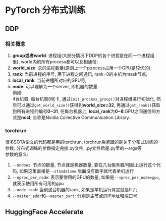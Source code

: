 # PyTorch 分布式训练

## DDP

### 相关概念  
1. **group或者world**: 进程组(大部分情况下DDP的各个进程是在同一个进程组里), world内的所有process都可以互相通信;  
2. **world_size**: 总的进程数量(原则上一个p;rocess占用一个GPU是较优的);  
3. **rank**: 当前进程的序号, 用于进程之间通讯, rank=0的主机为mask节点;  
4. **local_rank**: 当前进程所对应的GPU号;  
5. **node**: 可以理解为一个server, 即机器的数量.  
例如:  
4台机器, 每台机器8张卡, 通过`init_process_group()`对进程组进行初始化, 然后可以通过`get_world_size()`获得到**world_size=32**, 再通过`get_rank()`获取到所有进程的编号**0~31**, 在每台机器上, **local_rank**为**0~8**.GPU之间通信的方式是**nccl**, 全称是Nvidia Collective Communication Library.  

### torchrun
很多SOTA论文的代码都是用的torchrun, torchrun后紧跟的是关于分布式训练的参数, 分布式训练的参数指定完接.py文件, .py文件后是.py里的--args等  
参数的意义:  
1. `--nndoes`: 节点的数量, 节点就是机器数量, 要在几台服务器/电脑上运行这个代码, 如果这里直接是`--standalone` 后面没有数字就代表单机运行  
2. `--nproc_per_node`: 表示要使用的GPU的数量, 如果是`--nproc_per_node=gpu`, 就表示使用所有可用的gpu  
3. `--node_rank`: 当前这台机器的rank, 如果是单机运行肯定就是0了;  
4. `--master_addr`和`--master_port`: 分别是主节点的IP地址和端口号.

## HuggingFace Accelerate




